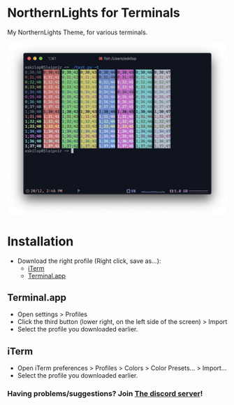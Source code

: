 # NorthernLights for Terminals
My NorthernLights Theme, for various terminals.

![](./screenshots/colors.png)

# Installation
- Download the right profile (Right click, save as...):
  - [iTerm](https://raw.githubusercontent.com/eskilop/NorthernLights-iTerm/master/NorthernLights.itermcolors)
  - [Terminal.app](https://raw.githubusercontent.com/eskilop/NorthernLights-iTerm/master/NorthernLights.terminal)

## Terminal.app
- Open settings > Profiles
- Click the third button (lower right, on the left side of the screen) > Import
- Select the profile you downloaded earlier.

## iTerm
- Open iTerm preferences > Profiles > Colors > Color Presets... > Import...
- Select the profile you downloaded earlier.

### Having problems/suggestions? Join [The discord server](https://discord.gg/6eMxyHT)!
